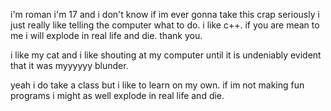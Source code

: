 i'm roman i'm 17 and i don't know if im ever gonna take this crap seriously i just really like telling the computer what to do.
i like c++. if you are mean to me i will explode in real life and die. thank you.

i like my cat and i like shouting at my computer until it is undeniably evident that it was myyyyyy blunder.

yeah i do take a class but i like to learn on my own. if im not making fun programs i might as well explode in real life and die.


<!---
196roman/196roman is a ✨ special ✨ repository because its `README.md` (this file) appears on your GitHub profile.
You can click the Preview link to take a look at your changes.
--->

